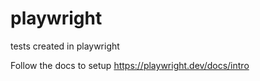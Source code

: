 # playwright

tests created in playwright 

Follow the docs to setup https://playwright.dev/docs/intro
